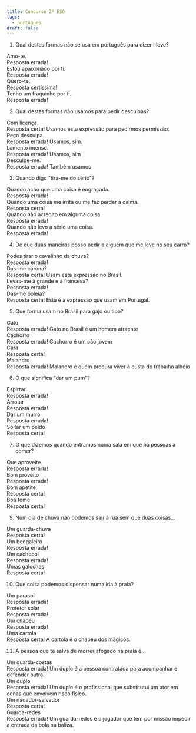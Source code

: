 ```yaml
---
title: Concurso 2º ESO
tags:
  - portugues
draft: false
---
```

1. Qual destas formas não se usa em português para dizer I love?

<e-card color="1">
  <div>Amo-te.</div>
  <div>
Resposta errada!
  </div>
</e-card>

<e-card color="2">
  <div>Estou apaixonado por ti.</div>
  <div>
Resposta errada!
  </div>
</e-card>

<e-card color="3">
  <div>Quero-te.</div>
<div>
Resposta certíssima!
</div>
</e-card>

<e-card color="4">
  <div>Tenho um fraquinho por ti.</div>
  <div>
Resposta errada!
  </div>
</e-card>

2. Qual destas formas não usamos para pedir desculpas?

<e-card color="5">
  <div>Com licença.</div>
  <div>
Resposta certa! Usamos esta expressão para pedirmos permissão.</div>
</e-card>

<e-card color="6">
  <div>Peço desculpa.</div>
  <div>
Resposta errada! Usamos, sim.
  </div>
</e-card>

<e-card color="7">
  <div>Lamento imenso.</div>
  <div>
Resposta errada! Usamos, sim
  </div>
</e-card>

<e-card color="8">
  <div>Desculpe-me.</div>
  <div>
Resposta errada! Também usamos
  </div>
</e-card>

3. Quando digo "tira-me do sério"?

<e-card color="9">
  <div>Quando acho que uma coisa é engraçada.</div>
  <div>
Resposta errada!
  </div>
</e-card>

<e-card color="10">
  <div>Quando uma coisa me irrita ou me faz perder a calma.</div>
  <div>
Resposta certa!
  </div>
</e-card>

<e-card color="1">
  <div>Quando não acredito em alguma coisa.</div>
  <div>
Resposta errada!
  </div>
</e-card>

<e-card color="2">
  <div>Quando não levo a sério uma coisa.</div>
  <div>
Resposta errada!
  </div>
</e-card>

4. De que duas maneiras posso pedir a alguém que me leve no seu carro?

<e-card color="3">
  <div>Podes tirar o cavalinho da chuva?</div>
  <div>
Resposta errada!
  </div>
</e-card>

<e-card color="4">
  <div>Das-me carona?</div>
  <div>
Resposta certa! Usam esta expressão no Brasil.
  </div>
</e-card>

<e-card color="5">
  <div>Levas-me à grande e à francesa?</div>
  <div>
Resposta errada!
  </div>
</e-card>

<e-card color="6">
  <div>Das-me boleia?</div>
  <div>
Resposta certa! Esta é a expressão que usam em Portugal.
  </div>
</e-card>

5. Que forma usam no Brasil para gajo ou tipo?

<e-card color="7">
  <div>Gato</div>
  <div>
Resposta errada! Gato no Brasil é um homem atraente
  </div>
</e-card>

<e-card color="8">
  <div>Cachorro</div>
  <div>
Resposta errada! Cachorro é um cão jovem
  </div>
</e-card>

<e-card color="9">
  <div>Cara</div>
  <div>
Resposta certa! 
  </div>
</e-card>

<e-card color="10">
  <div>Malandro</div>
  <div>
Resposta errada! Malandro é quem procura viver à custa do trabalho alheio
  </div>
</e-card>

6. O que significa "dar um pum"?

<e-card color="1">
  <div>Espirrar</div>
  <div>
Resposta errada! 
  </div>
</e-card>

<e-card color="2">
  <div>Arrotar</div>
  <div>
Resposta errada! 
  </div>
</e-card>

<e-card color="3">
  <div>Dar um murro</div>
  <div>
Resposta errada! 
  </div>
</e-card>

<e-card color="4">
  <div>Soltar um peido</div>
  <div>
Resposta certa!
  </div>
</e-card>

7. O que dizemos quando entramos numa sala em que há pessoas a comer?

<e-card color="5">
  <div>Que aproveite</div>
  <div>
Resposta errada!
  </div>
</e-card>

<e-card color="6">
  <div>Bom proveito</div>
  <div>
Resposta errada!
  </div>
</e-card>

<e-card color="7">
  <div>Bom apetite</div>
  <div>
Resposta certa!
  </div>
</e-card>

<e-card color="8">
  <div>Boa fome</div>
  <div>
Resposta certa!
  </div>
</e-card>

9. Num dia de chuva não podemos sair à rua sem que duas coisas...

<e-card color="9">
  <div>Um guarda-chuva</div>
  <div>
Resposta certa!
  </div>
</e-card>

<e-card color="10">
  <div>Um bengaleiro</div>
  <div>
Resposta errada!
  </div>
</e-card>

<e-card color="1">
  <div>Um cachecol</div>
  <div>
Resposta errada!
  </div>
</e-card>

<e-card color="2">
  <div>Umas galochas</div>
  <div>
Resposta certa!
  </div>
</e-card>

10. Que coisa podemos dispensar numa ida à praia?

<e-card color="3">
  <div>Um parasol</div>
  <div>
Resposta errada!
  </div>
</e-card>

<e-card color="4">
  <div>Protetor solar</div>
  <div>
Resposta errada!
  </div>
</e-card>

<e-card color="5">
  <div>Um chapéu</div>
  <div>
Resposta errada!
  </div>
</e-card>

<e-card color="6">
  <div>Uma cartola</div>
  <div>
Resposta certa! A cartola é o chapeu dos mágicos.
  </div>
</e-card>

11. A pessoa que te salva de morrer afogado na praia é...

<e-card color="7">
  <div>Um guarda-costas</div>
  <div>
Resposta errada! Um duplo é a pessoa contratada para acompanhar e defender outra.
  </div>
</e-card>

<e-card color="8">
  <div>Um duplo</div>
  <div>
Resposta errada! Um duplo é o profissional que substitutui um ator em cenas que envolvem risco físico.
  </div>
</e-card>

<e-card color="9">
  <div>Um nadador-salvador</div>
  <div>
Resposta certa! 
  </div>
</e-card>

<e-card color="10">
  <div>Guarda-redes</div>
  <div>
Resposta errada! Um guarda-redes é o jogador que tem por missão impedir a entrada da bola na baliza.
  </div>
</e-card>